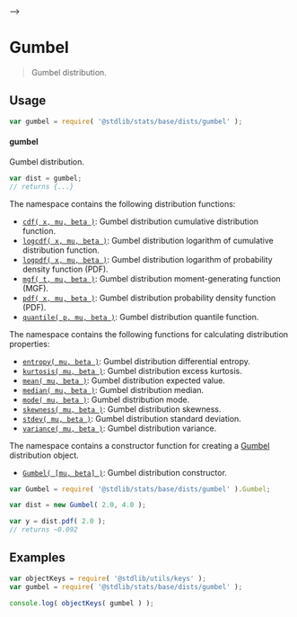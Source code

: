     

-->

# Gumbel

> Gumbel distribution.

<section class="usage">

## Usage

```javascript
var gumbel = require( '@stdlib/stats/base/dists/gumbel' );
```

#### gumbel

Gumbel distribution.

```javascript
var dist = gumbel;
// returns {...}
```

The namespace contains the following distribution functions:

<!-- <toc pattern="*+(cdf|pdf|mgf|quantile)*"> -->

<div class="namespace-toc">

-   <span class="signature">[`cdf( x, mu, beta )`][@stdlib/stats/base/dists/gumbel/cdf]</span><span class="delimiter">: </span><span class="description">Gumbel distribution cumulative distribution function.</span>
-   <span class="signature">[`logcdf( x, mu, beta )`][@stdlib/stats/base/dists/gumbel/logcdf]</span><span class="delimiter">: </span><span class="description">Gumbel distribution logarithm of cumulative distribution function.</span>
-   <span class="signature">[`logpdf( x, mu, beta )`][@stdlib/stats/base/dists/gumbel/logpdf]</span><span class="delimiter">: </span><span class="description">Gumbel distribution logarithm of probability density function (PDF).</span>
-   <span class="signature">[`mgf( t, mu, beta )`][@stdlib/stats/base/dists/gumbel/mgf]</span><span class="delimiter">: </span><span class="description">Gumbel distribution moment-generating function (MGF).</span>
-   <span class="signature">[`pdf( x, mu, beta )`][@stdlib/stats/base/dists/gumbel/pdf]</span><span class="delimiter">: </span><span class="description">Gumbel distribution probability density function (PDF).</span>
-   <span class="signature">[`quantile( p, mu, beta )`][@stdlib/stats/base/dists/gumbel/quantile]</span><span class="delimiter">: </span><span class="description">Gumbel distribution quantile function.</span>

</div>

<!-- </toc> -->

The namespace contains the following functions for calculating distribution properties:

<!-- <toc pattern="*+(entropy|kurtosis|mean|median|mode|skewness|stdev|variance)*"> -->

<div class="namespace-toc">

-   <span class="signature">[`entropy( mu, beta )`][@stdlib/stats/base/dists/gumbel/entropy]</span><span class="delimiter">: </span><span class="description">Gumbel distribution differential entropy.</span>
-   <span class="signature">[`kurtosis( mu, beta )`][@stdlib/stats/base/dists/gumbel/kurtosis]</span><span class="delimiter">: </span><span class="description">Gumbel distribution excess kurtosis.</span>
-   <span class="signature">[`mean( mu, beta )`][@stdlib/stats/base/dists/gumbel/mean]</span><span class="delimiter">: </span><span class="description">Gumbel distribution expected value.</span>
-   <span class="signature">[`median( mu, beta )`][@stdlib/stats/base/dists/gumbel/median]</span><span class="delimiter">: </span><span class="description">Gumbel distribution median.</span>
-   <span class="signature">[`mode( mu, beta )`][@stdlib/stats/base/dists/gumbel/mode]</span><span class="delimiter">: </span><span class="description">Gumbel distribution mode.</span>
-   <span class="signature">[`skewness( mu, beta )`][@stdlib/stats/base/dists/gumbel/skewness]</span><span class="delimiter">: </span><span class="description">Gumbel distribution skewness.</span>
-   <span class="signature">[`stdev( mu, beta )`][@stdlib/stats/base/dists/gumbel/stdev]</span><span class="delimiter">: </span><span class="description">Gumbel distribution standard deviation.</span>
-   <span class="signature">[`variance( mu, beta )`][@stdlib/stats/base/dists/gumbel/variance]</span><span class="delimiter">: </span><span class="description">Gumbel distribution variance.</span>

</div>

<!-- </toc> -->

The namespace contains a constructor function for creating a [Gumbel][gumbel-distribution] distribution object.

<!-- <toc pattern="*ctor*"> -->

<div class="namespace-toc">

-   <span class="signature">[`Gumbel( [mu, beta] )`][@stdlib/stats/base/dists/gumbel/ctor]</span><span class="delimiter">: </span><span class="description">Gumbel distribution constructor.</span>

</div>

<!-- </toc> -->

```javascript
var Gumbel = require( '@stdlib/stats/base/dists/gumbel' ).Gumbel;

var dist = new Gumbel( 2.0, 4.0 );

var y = dist.pdf( 2.0 );
// returns ~0.092
```

</section>

<!-- /.usage -->

<section class="examples">

## Examples

<!-- TODO: better examples -->

<!-- eslint no-undef: "error" -->

```javascript
var objectKeys = require( '@stdlib/utils/keys' );
var gumbel = require( '@stdlib/stats/base/dists/gumbel' );

console.log( objectKeys( gumbel ) );
```

</section>

<!-- /.examples -->

<!-- Section for related `stdlib` packages. Do not manually edit this section, as it is automatically populated. -->

<section class="related">

</section>

<!-- /.related -->

<!-- Section for all links. Make sure to keep an empty line after the `section` element and another before the `/section` close. -->

<section class="links">

[gumbel-distribution]: https://en.wikipedia.org/wiki/Gumbel_distribution

<!-- <toc-links> -->

[@stdlib/stats/base/dists/gumbel/ctor]: https://github.com/Rejoan-Sardar/Big-Project-with-stdlib/tree/main/lib/node_modules/%40stdlib/stats/base/dists/gumbel/ctor

[@stdlib/stats/base/dists/gumbel/entropy]: https://github.com/Rejoan-Sardar/Big-Project-with-stdlib/tree/main/lib/node_modules/%40stdlib/stats/base/dists/gumbel/entropy

[@stdlib/stats/base/dists/gumbel/kurtosis]: https://github.com/Rejoan-Sardar/Big-Project-with-stdlib/tree/main/lib/node_modules/%40stdlib/stats/base/dists/gumbel/kurtosis

[@stdlib/stats/base/dists/gumbel/mean]: https://github.com/Rejoan-Sardar/Big-Project-with-stdlib/tree/main/lib/node_modules/%40stdlib/stats/base/dists/gumbel/mean

[@stdlib/stats/base/dists/gumbel/median]: https://github.com/Rejoan-Sardar/Big-Project-with-stdlib/tree/main/lib/node_modules/%40stdlib/stats/base/dists/gumbel/median

[@stdlib/stats/base/dists/gumbel/mode]: https://github.com/Rejoan-Sardar/Big-Project-with-stdlib/tree/main/lib/node_modules/%40stdlib/stats/base/dists/gumbel/mode

[@stdlib/stats/base/dists/gumbel/skewness]: https://github.com/Rejoan-Sardar/Big-Project-with-stdlib/tree/main/lib/node_modules/%40stdlib/stats/base/dists/gumbel/skewness

[@stdlib/stats/base/dists/gumbel/stdev]: https://github.com/Rejoan-Sardar/Big-Project-with-stdlib/tree/main/lib/node_modules/%40stdlib/stats/base/dists/gumbel/stdev

[@stdlib/stats/base/dists/gumbel/variance]: https://github.com/Rejoan-Sardar/Big-Project-with-stdlib/tree/main/lib/node_modules/%40stdlib/stats/base/dists/gumbel/variance

[@stdlib/stats/base/dists/gumbel/cdf]: https://github.com/Rejoan-Sardar/Big-Project-with-stdlib/tree/main/lib/node_modules/%40stdlib/stats/base/dists/gumbel/cdf

[@stdlib/stats/base/dists/gumbel/logcdf]: https://github.com/Rejoan-Sardar/Big-Project-with-stdlib/tree/main/lib/node_modules/%40stdlib/stats/base/dists/gumbel/logcdf

[@stdlib/stats/base/dists/gumbel/logpdf]: https://github.com/Rejoan-Sardar/Big-Project-with-stdlib/tree/main/lib/node_modules/%40stdlib/stats/base/dists/gumbel/logpdf

[@stdlib/stats/base/dists/gumbel/mgf]: https://github.com/Rejoan-Sardar/Big-Project-with-stdlib/tree/main/lib/node_modules/%40stdlib/stats/base/dists/gumbel/mgf

[@stdlib/stats/base/dists/gumbel/pdf]: https://github.com/Rejoan-Sardar/Big-Project-with-stdlib/tree/main/lib/node_modules/%40stdlib/stats/base/dists/gumbel/pdf

[@stdlib/stats/base/dists/gumbel/quantile]: https://github.com/Rejoan-Sardar/Big-Project-with-stdlib/tree/main/lib/node_modules/%40stdlib/stats/base/dists/gumbel/quantile

<!-- </toc-links> -->

</section>

<!-- /.links -->
